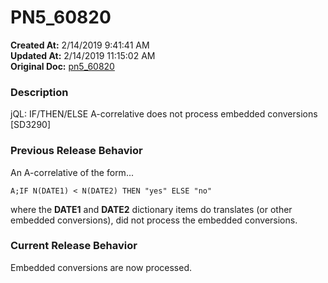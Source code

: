 # PN5_60820

**Created At:** 2/14/2019 9:41:41 AM  
**Updated At:** 2/14/2019 11:15:02 AM  
**Original Doc:** [pn5_60820](https://docs.jbase.com/5-7-2-release-notes/pn5_60820)  


### Description

jQL: IF/THEN/ELSE A-correlative does not process embedded conversions [SD3290]



### Previous Release Behavior

An A-correlative of the form...

```
A;IF N(DATE1) < N(DATE2) THEN "yes" ELSE "no"
```

where the **DATE1** and **DATE2** dictionary items do translates (or other embedded conversions), did not process the embedded conversions.



### Current Release Behavior

Embedded conversions are now processed.
